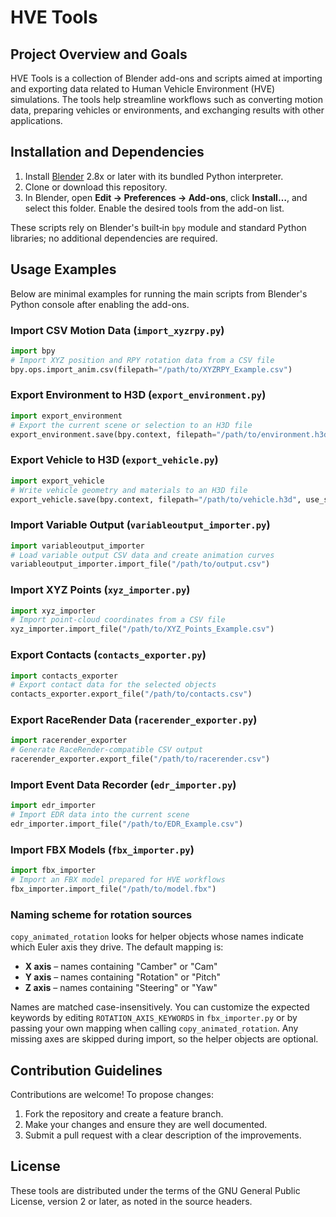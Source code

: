 # HVE Tools

## Project Overview and Goals
HVE Tools is a collection of Blender add-ons and scripts aimed at importing and exporting data related to Human Vehicle Environment (HVE) simulations. The tools help streamline workflows such as converting motion data, preparing vehicles or environments, and exchanging results with other applications.

## Installation and Dependencies
1. Install [Blender](https://www.blender.org/) 2.8x or later with its bundled Python interpreter.
2. Clone or download this repository.
3. In Blender, open **Edit → Preferences → Add-ons**, click **Install…**, and select this folder. Enable the desired tools from the add-on list.

These scripts rely on Blender's built‑in `bpy` module and standard Python libraries; no additional dependencies are required.

## Usage Examples
Below are minimal examples for running the main scripts from Blender's Python console after enabling the add-ons.

### Import CSV Motion Data (`import_xyzrpy.py`)
```python
import bpy
# Import XYZ position and RPY rotation data from a CSV file
bpy.ops.import_anim.csv(filepath="/path/to/XYZRPY_Example.csv")
```

### Export Environment to H3D (`export_environment.py`)
```python
import export_environment
# Export the current scene or selection to an H3D file
export_environment.save(bpy.context, filepath="/path/to/environment.h3d", use_selection=True)
```

### Export Vehicle to H3D (`export_vehicle.py`)
```python
import export_vehicle
# Write vehicle geometry and materials to an H3D file
export_vehicle.save(bpy.context, filepath="/path/to/vehicle.h3d", use_selection=True)
```

### Import Variable Output (`variableoutput_importer.py`)
```python
import variableoutput_importer
# Load variable output CSV data and create animation curves
variableoutput_importer.import_file("/path/to/output.csv")
```

### Import XYZ Points (`xyz_importer.py`)
```python
import xyz_importer
# Import point-cloud coordinates from a CSV file
xyz_importer.import_file("/path/to/XYZ_Points_Example.csv")
```

### Export Contacts (`contacts_exporter.py`)
```python
import contacts_exporter
# Export contact data for the selected objects
contacts_exporter.export_file("/path/to/contacts.csv")
```

### Export RaceRender Data (`racerender_exporter.py`)
```python
import racerender_exporter
# Generate RaceRender-compatible CSV output
racerender_exporter.export_file("/path/to/racerender.csv")
```

### Import Event Data Recorder (`edr_importer.py`)
```python
import edr_importer
# Import EDR data into the current scene
edr_importer.import_file("/path/to/EDR_Example.csv")
```

### Import FBX Models (`fbx_importer.py`)
```python
import fbx_importer
# Import an FBX model prepared for HVE workflows
fbx_importer.import_file("/path/to/model.fbx")
```

### Naming scheme for rotation sources

`copy_animated_rotation` looks for helper objects whose names indicate which
Euler axis they drive. The default mapping is:

- **X axis** – names containing "Camber" or "Cam"
- **Y axis** – names containing "Rotation" or "Pitch"
- **Z axis** – names containing "Steering" or "Yaw"

Names are matched case-insensitively. You can customize the expected keywords
by editing `ROTATION_AXIS_KEYWORDS` in `fbx_importer.py` or by passing your own
mapping when calling `copy_animated_rotation`. Any missing axes are skipped
during import, so the helper objects are optional.

## Contribution Guidelines
Contributions are welcome! To propose changes:
1. Fork the repository and create a feature branch.
2. Make your changes and ensure they are well documented.
3. Submit a pull request with a clear description of the improvements.

## License
These tools are distributed under the terms of the GNU General Public License, version 2 or later, as noted in the source headers.
